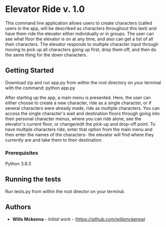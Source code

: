 # Elevator Ride v. 1.0

This command line application allows users to create characters (called users in the app, will be described as characters throughout this text) and have them ride the elevator either individually or in groups. The user can see what floor the elevator is on at any time, and also can get a list of all their characters. The elevator responds to multiple character input through moving to pick up 
all characters going up first, drop them off, and then do the same thing for the down characters. 

## Getting Started

Download zip and run app.py from within the root directory on your terminal with the command: python app.py

After starting up the app, a main menu is presented. Here, the user can either choose to create a 
new character, ride as a single character, or if several characters were already made, ride as multiple characters.
You can access the single character's wait and destination floors through going into their personal character 
menus, where you can ride alone, see the elevator's current floor, or change/edit the pick-up and drop-off point. 
To have multiple characters ride, enter that option from the main menu and then enter the names of the characters-
the elevator will find where they currently are and take them to their destination.

### Prerequisites

Python 3.8.3

## Running the tests

Run tests.py from within the root director on your terminal.

## Authors

* **Wills Mckenna** - *Initial work* - (https://github.com/willsmckenna)

